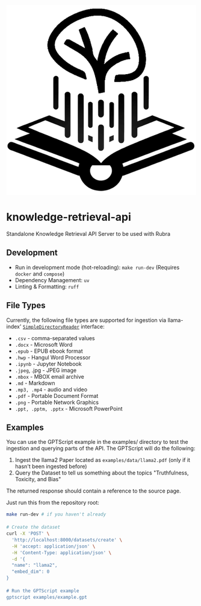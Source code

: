 <p align="center">
  <img src="src/static/img/icon.png" />
</p>

# knowledge-retrieval-api

Standalone Knowledge Retrieval API Server to be used with Rubra

## Development

- Run in development mode (hot-reloading): `make run-dev` (Requires `docker` and `compose`)
- Dependency Management: `uv`
- Linting & Formatting: `ruff`

## File Types

Currently, the following file types are supported for ingestion via llama-index' [`SimpleDirectoryReader`](https://docs.llamaindex.ai/en/stable/module_guides/loading/simpledirectoryreader.html#supported-file-types) interface:

- `.csv` - comma-separated values
- `.docx` - Microsoft Word
- `.epub` - EPUB ebook format
- `.hwp` - Hangul Word Processor
- `.ipynb` - Jupyter Notebook
- `.jpeg`, .jpg - JPEG image
- `.mbox` - MBOX email archive
- `.md` - Markdown
- `.mp3, .mp4` - audio and video
- `.pdf` - Portable Document Format
- `.png` - Portable Network Graphics
- `.ppt, .pptm, .pptx` - Microsoft PowerPoint

## Examples

You can use the GPTScript example in the examples/ directory to test the ingestion and querying parts of the API.
The GPTScript will do the following:

1. Ingest the llama2 Paper located as `examples/data/llama2.pdf` (only if it hasn't been ingested before)
2. Query the Dataset to tell us something about the topics "Truthfulness, Toxicity, and Bias"

The returned response should contain a reference to the source page.

Just run this from the repository root:

```bash
make run-dev # if you haven't already

# Create the dataset
curl -X 'POST' \
  'http://localhost:8000/datasets/create' \
  -H 'accept: application/json' \
  -H 'Content-Type: application/json' \
  -d '{
  "name": "llama2",
  "embed_dim": 0
}

# Run the GPTScript example
gptscript examples/example.gpt
```
